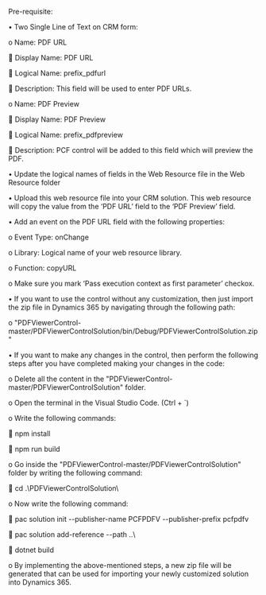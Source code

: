 Pre-requisite:


•	Two Single Line of Text on CRM form:

o	Name: PDF URL

	Display Name: PDF URL

	Logical Name: prefix_pdfurl

	Description: This field will be used to enter PDF URLs.


o	Name: PDF Preview

	Display Name: PDF Preview

	Logical Name: prefix_pdfpreview

	Description: PCF control will be added to this field which will preview the PDF.


•	Update the logical names of fields in the Web Resource file in the Web Resource folder

•	Upload this web resource file into your CRM solution. This web resource will copy the value from the ‘PDF URL’ field to the ‘PDF Preview’ field.


•	Add an event on the PDF URL field with the following properties:

o	Event Type: onChange

o	Library: Logical name of your web resource library.

o	Function: copyURL

o	Make sure you mark ‘Pass execution context as first parameter’ checkox.

• If you want to use the control without any customization, then just import the zip file in Dynamics 365 by navigating through the following path:

o "PDFViewerControl-master/PDFViewerControlSolution/bin/Debug/PDFViewerControlSolution.zip"

• If you want to make any changes in the control, then perform the following steps after you have completed making your changes in the code:

o Delete all the content in the "PDFViewerControl-master/PDFViewerControlSolution" folder.

o Open the terminal in the Visual Studio Code. (Ctrl + `)

o Write the following commands:

 npm install

 npm run build

o Go inside the "PDFViewerControl-master/PDFViewerControlSolution" folder by writing the following command:

 cd .\PDFViewerControlSolution\

o Now write the following command:

 pac solution init --publisher-name PCFPDFV --publisher-prefix pcfpdfv

 pac solution add-reference --path ..\

 dotnet build

o By implementing the above-mentioned steps, a new zip file will be generated that can be used for importing your newly customized solution into Dynamics 365.
